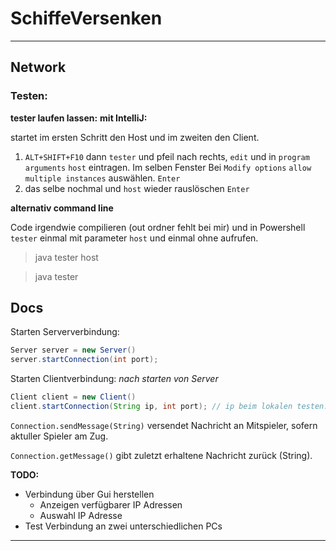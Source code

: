 # SchiffeVersenken
***


## Network

### Testen:

**tester laufen lassen:**
**mit IntelliJ:**
 
startet im ersten Schritt den Host und im zweiten den Client.

1. `ALT+SHIFT+F10` dann `tester` und pfeil nach rechts, `edit` und in `program arguments` `host` eintragen.
   Im selben Fenster Bei ``Modify options`` `allow multiple instances` auswählen.
   ``Enter``
2. das selbe nochmal und ``host`` wieder rauslöschen `Enter`

**alternativ command line**

Code irgendwie compilieren (out ordner fehlt bei mir) und in Powershell `tester` einmal mit parameter ``host`` und einmal ohne aufrufen.
> java tester host

> java tester


## Docs

Starten Serververbindung:
```java
Server server = new Server()
server.startConnection(int port);
```
Starten Clientverbindung: *nach starten von Server* 
```java
Client client = new Client()
client.startConnection(String ip, int port); // ip beim lokalen testen: 127.0.0.1
```

``Connection.sendMessage(String)`` versendet Nachricht an Mitspieler, sofern aktuller Spieler am Zug.

``Connection.getMessage()`` gibt zuletzt erhaltene Nachricht zurück (String).

**TODO:**
- Verbindung über Gui herstellen
    - Anzeigen verfügbarer IP Adressen
    - Auswahl IP Adresse
- Test Verbindung an zwei unterschiedlichen PCs

***